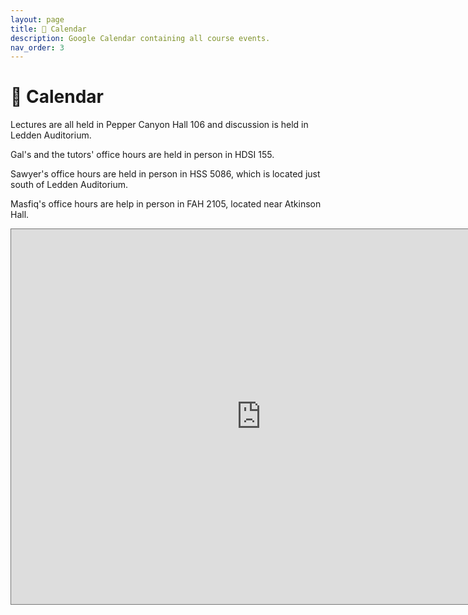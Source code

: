 ```yaml
---
layout: page
title: 📆 Calendar
description: Google Calendar containing all course events.
nav_order: 3
---
```


# 📆 Calendar

Lectures are all held in Pepper Canyon Hall 106 and discussion is held in Ledden Auditorium.

Gal's and the tutors' office hours are held in person in HDSI 155. 

Sawyer's office hours are held in person in HSS 5086, which is located just south of Ledden Auditorium.

Masfiq's office hours are help in person in FAH 2105, located near Atkinson Hall. 

<iframe src="https://calendar.google.com/calendar/embed?height=600&wkst=2&ctz=America%2FLos_Angeles&bgcolor=%23ffffff&title=DSC40A-Fall24&mode=WEEK&src=Y19mMTJkZmE5MzNjNmMyYmVmMTNmMTlmNTE2MzBmYmY4Yzk3ODY0ZmMyNjkwY2EyMDY2YWNkNmUwY2U2NTg4MWU3QGdyb3VwLmNhbGVuZGFyLmdvb2dsZS5jb20&color=%23009688" style="border:solid 1px #777" width="800" height="600" frameborder="0" scrolling="no"></iframe>
